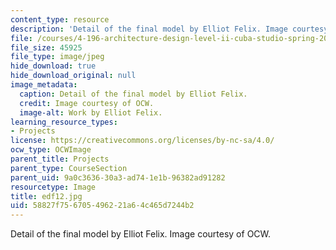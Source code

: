 ```yaml
---
content_type: resource
description: 'Detail of the final model by Elliot Felix. Image courtesy of OCW. '
file: /courses/4-196-architecture-design-level-ii-cuba-studio-spring-2004/58827f756705496221a64c465d7244b2_edf12.jpg
file_size: 45925
file_type: image/jpeg
hide_download: true
hide_download_original: null
image_metadata:
  caption: Detail of the final model by Elliot Felix.
  credit: Image courtesy of OCW.
  image-alt: Work by Elliot Felix.
learning_resource_types:
- Projects
license: https://creativecommons.org/licenses/by-nc-sa/4.0/
ocw_type: OCWImage
parent_title: Projects
parent_type: CourseSection
parent_uid: 9a0c3636-30a3-ad74-1e1b-96382ad91282
resourcetype: Image
title: edf12.jpg
uid: 58827f75-6705-4962-21a6-4c465d7244b2
---
```

Detail of the final model by Elliot Felix. Image courtesy of OCW. 